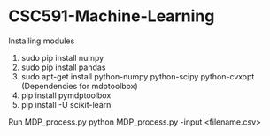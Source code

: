 # CSC591-Machine-Learning

Installing modules
1. sudo pip install numpy
2. sudo pip install pandas
3. sudo apt-get install python-numpy python-scipy python-cvxopt  (Dependencies for mdptoolbox)
4. pip install pymdptoolbox
5. pip install -U scikit-learn

Run MDP_process.py 
python MDP_process.py -input <filename.csv>
